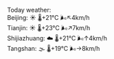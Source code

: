 Today weather:  
Beijing: ☀️   🌡️+21°C 🌬️↖4km/h  
Tianjin: ☀️   🌡️+23°C 🌬️↗7km/h  
Shijiazhuang: ☁️   🌡️+21°C 🌬️↑4km/h  
Tangshan: 🌫  🌡️+19°C 🌬️→8km/h  
